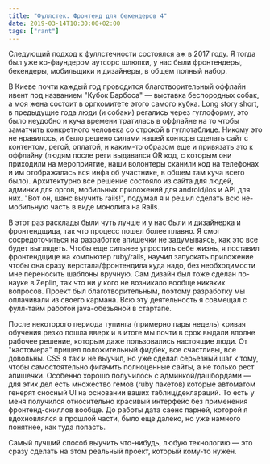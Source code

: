 ```yaml
---
title: "Фуллстек. Фронтенд для бекендеров 4"
date: 2019-03-14T10:30:00+02:00
tags: ["rant"]
---
```


Следующий подход к фуллстечности состоялся аж в 2017 году. Я тогда был уже ко-фаундером аутсорс шлюпки, у нас были фронтендеры, бекендеры, мобильщики и дизайнеры, в общем полный набор. 

В Киеве почти каждый год проводится благотворительный оффлайн ивент под названием "Кубок Барбоса" — выставка беспородных собак, а моя жена состоит в оргкомитете этого самого кубка. Long story short, в предыдущие года люди (и собаки) регались через гуглоформу, это было неудобно и куча времени тратилась в оффлайне на то чтобы заматчить конкретного человека со строкой в гуглотаблице. Никому это не нравилось, и было решено силами нашей конторы сделать сайт с контентом, регой, оплатой, и каким-то образом еще и привязать это к оффлайну (людям после реги выдавался QR код, с которым они приходили на мероприятие, наши волонтеры сканили код на телефонах и им отображалась вся инфа об участнике, в общем там куча всего было). Архитектурно все решение состояло из сайта для людей, админки для оргов, мобильных приложений для android/ios и API для них. "Вот он, шанс выучить rails!", подумал я и решил сделать всю не-мобильную часть в виде монолита на Rails.

В этот раз расклады были чуть лучше и у нас были и дизайнерка и фронтендщица, так что процесс пошел более плавно. Я смог сосредоточиться на разработке апишечки не задумываясь, как это все будет выглядеть. Чтобы еще сильнее упростить себе жизнь, я поставил фронтендщице на компьютер ruby/rails, научил запускать приложение чтобы она сразу верстала/фронтендила куда надо, без необходимости мне переносить шаблоны вручную. Сам дизайн был тоже сделан по-науке в Zeplin, так что ни у кого не возникало вообще никаких вопросов. Проект был благотворительным, поэтому разработку мы оплачивали из своего кармана. Всю эту деятельность я совмещал с фулл-тайм работой java-обезьяной в стартапе.

После некоторого периода тупинга (примерно пары недель) кривая обучения резко пошла вверх и в итоге мы почти в срок выдали вполне рабочее решение, которым даже пользовались настоящие люди. От "кастомера" пришел положительный фидбек, все счастливы, все довольны. CSS я так и не выучил, но уже сделал серьезный шаг к тому, чтобы самостоятельно фигачить полноценные сайты, а не только рест апишечки. Особенно хорошо получилось с админкой/дашбордами — для этих дел есть множество гемов (ruby пакетов) которые автоматом генерят сносный UI на основании ваших таблиц/деклараций. То есть у меня получился относительно красивый интерфейс без применения фронтенд-скиллов вообще. До работы дата саенс парней, которой я вдохновлялся в прошлой части, было еще далеко, но уже намного понятнее, как туда попасть.

Самый лучший способ выучить что-нибудь, любую технологию — это сразу сделать на этом реальный проект, который кому-то нужен.